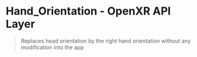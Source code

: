 # Hand_Orientation - OpenXR API Layer

> Replaces head orientation by the right hand orientation without any modification into the app

